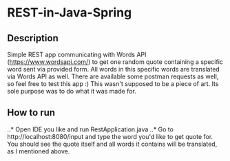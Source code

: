 # REST-in-Java-Spring
## Description
Simple REST app communicating with Words API (https://www.wordsapi.com/) to get one random quote containing a specific word sent via provided form. All words in this specific words are translated via Words API as well.
There are available some postman requests as well, so feel free to test this app :)
This wasn't supposed to be a piece of art. Its sole purpose was to do what it was made for.

## How to run
..* Open IDE you like and run RestApplication.java
..* Go to http://localhost:8080/input and type the word you'd like to get quote for.
You should see the quote itself and all words it contains will be translated, as I mentioned above.
